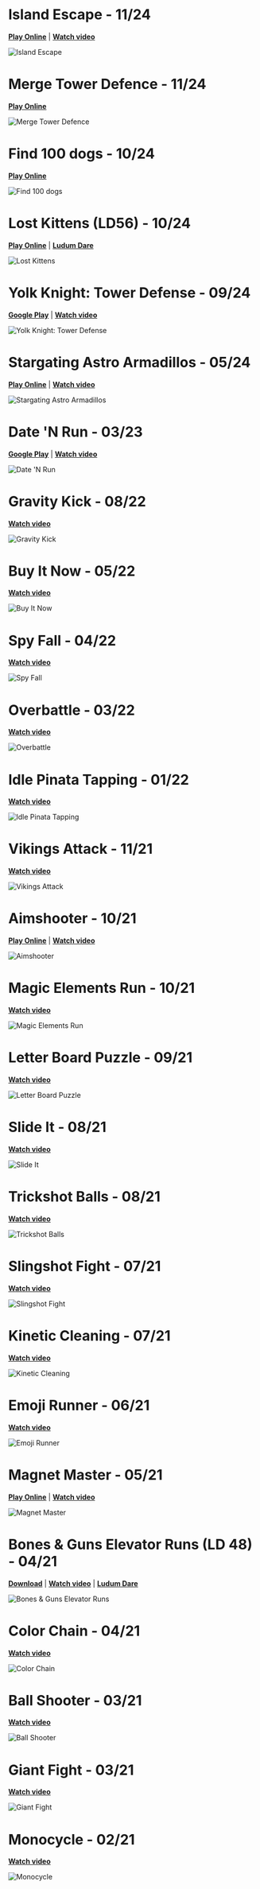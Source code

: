 # Island Escape - 11/24

**[Play Online](https://yandex.ru/games/app/381597?draft=true&lang=ruhttps://yandex.ru/games/app/381597?draft=true&lang=ru)** |
**[Watch video](https://youtu.be/ZGQj9b8yVc0)**

![Island Escape](./res/image%20robby%20island%20escape.png)

# Merge Tower Defence - 11/24

**[Play Online](https://play.google.com/store/apps/details?id=com.ZlodeyStudios.SmoothieBar)**

![Merge Tower Defence](./res/image%20merge%20tower%20defence.png)

# Find 100 dogs - 10/24

**[Play Online](https://yandex.ru/games/app/381596)**

![Find 100 dogs](./res/image%20robby%20find%20100%20dogs.png)

# Lost Kittens (LD56) - 10/24

**[Play Online](https://ybzpp.itch.io/tiny-creatures-lost-kittens-ld56)** |
**[Ludum Dare](https://ldjam.com/events/ludum-dare/56/tiny-creatures-lost-kittens)**

![Lost Kittens](./res/image%20lost%20kittens.png)

# Yolk Knight: Tower Defense - 09/24

**[Google Play](https://play.google.com/store/apps/details?id=com.ZlodeyStudios.YolkKnightTowerDefense)** |
**[Watch video](https://youtu.be/i5cxn2Tri6Q)**

![Yolk Knight: Tower Defense](./res/image%20tower%20defence.png)

# Stargating Astro Armadillos - 05/24

**[Play Online](https://play.stargating.io/)** |
**[Watch video](https://www.youtube.com/playlist?list=PLITokKBOe2oFVtZhu3FQpbJcajREEy45C)**

![Stargating Astro Armadillos](./res/image%20armadillos.png)

# Date 'N Run - 03/23

**[Google Play](https://play.google.com/store/apps/details?id=com.ZlodeyStudios.DateRunner&pli=1)** |
**[Watch video](https://youtu.be/gNeLZMf_SLs)**

![Date 'N Run](./res/image%20date%20n%20run.png)

# Gravity Kick - 08/22

**[Watch video](https://youtube.com/shorts/2BbPjjv8rQs)**

![Gravity Kick](./res/image%20gravity%20kick.png)

# Buy It Now - 05/22

**[Watch video](https://youtu.be/aBS0O2MVV5Q)**

![Buy It Now](./res/image%20buy%20it%20now.png)

# Spy Fall - 04/22

**[Watch video](https://youtu.be/-22i64ywZQE)**

![Spy Fall](./res/image%20spy%20fall.png)

# Overbattle - 03/22

**[Watch video](https://youtu.be/YdsxMb2bCJ0)**

![Overbattle](./res/image%20overbattles.png)

# Idle Pinata Tapping - 01/22

**[Watch video](https://youtu.be/WZ7ZxckOx2Y)**

![Idle Pinata Tapping](./res/image%20idle%20pinata.png)

# Vikings Attack - 11/21

**[Watch video](https://www.youtube.com/watch?v=8D3IvBOG6sA&list=PLRf3LmT-Bbjh2ic-ulQpsfOEndWPnxO1L)**

![Vikings Attack](./res/image%20vikings%20attack.png)

# Aimshooter - 10/21

**[Play Online](https://ybzpp.itch.io/aimshooter?secret=5Trz0dF4oL1ItGYGdpuHfQEw)** |
**[Watch video](https://www.youtube.com/watch?v=UVFE6W6bnDY&list=PLRf3LmT-BbjigKuta-zimHgmux6M5IEH4)**

![Aimshooter](./res/image%20aimshooter.png)

# Magic Elements Run - 10/21

**[Watch video](https://youtu.be/7fF9lJDiEPg)**

![Magic Elements Run](./res/image%20magic%20run.png)

# Letter Board Puzzle - 09/21

**[Watch video](https://youtube.com/shorts/hBSIaIOKbzs)**

![Letter Board Puzzle](./res/image%20letter%20board%20puzzle.png)

# Slide It - 08/21

**[Watch video](https://youtu.be/hqyxh_T2NI4)**

![Slide It](./res/image%20slide%20it.png)

# Trickshot Balls - 08/21

**[Watch video](https://youtu.be/kCSi6kpaO_c)**

![Trickshot Balls](./res/image%20trickshot%20balls.png)

# Slingshot Fight - 07/21

**[Watch video](https://youtube.com/shorts/WdCeAAlb5pQ)**

![Slingshot Fight](./res/image%20slingshot%20fight.png)

# Kinetic Cleaning - 07/21

**[Watch video](https://youtu.be/ov6s25FskUo)**

![Kinetic Cleaning](./res/image%20kinetic%20cleaning.png)

# Emoji Runner - 06/21

**[Watch video](https://www.youtube.com/watch?v=OZhvDZCfLWY&list=PLRf3LmT-Bbji0oOGgXqumZWva5rVDe7bU)**

![Emoji Runner](./res/image%20emoji%20runner.png)

# Magnet Master - 05/21

**[Play Online](https://ybzpp.itch.io/magnetmaster?secret=qu05JAv6xkMq5QEINMvHi6HU)** |
**[Watch video](https://www.youtube.com/watch?v=rln_oMY3yiY&list=PLRf3LmT-BbjjhyC_Z3LxaH6Zt8Pri9c5j)**

![Magnet Master](./res/image%20magnet%20master.png)

# Bones & Guns Elevator Runs (LD 48) - 04/21

**[Download](https://ldjam.com/events/ludum-dare/48/bones-guns-elevator-runs)** |
**[Watch video](https://www.youtube.com/watch?v=qqgiJN0SxDs)** |
**[Ludum Dare](https://ldjam.com/events/ludum-dare/48/bones-guns-elevator-runs)**

![Bones & Guns Elevator Runs](./res/image%20bones.png)

# Color Chain - 04/21

**[Watch video](https://www.youtube.com/watch?v=lO7TixNS5xI&list=PLRf3LmT-BbjgWB88jmh9t243bXvv8uXBF&index=7)**

![Color Chain](./res/image%20color%20chain.png)

# Ball Shooter - 03/21

**[Watch video](https://www.youtube.com/watch?v=2XWh_jwwjzo)**

![Ball Shooter](./res/image%20ball%20shooter.png)

# Giant Fight - 03/21

**[Watch video](https://www.youtube.com/watch?v=Hdy4EA11FGU&list=PLRf3LmT-Bbjgzm3q_ZdMVIA55p66bwtrl&index=1)**

![Giant Fight](./res/image%20giant%20fight.png)

# Monocycle - 02/21

**[Watch video](https://www.youtube.com/watch?v=2kUR9odHz5E&list=PLRf3LmT-BbjhsXBlsFGqGLdIkW6kS-a_m&index=1)**

![Monocycle](./res/image%20mononcycle.png)

